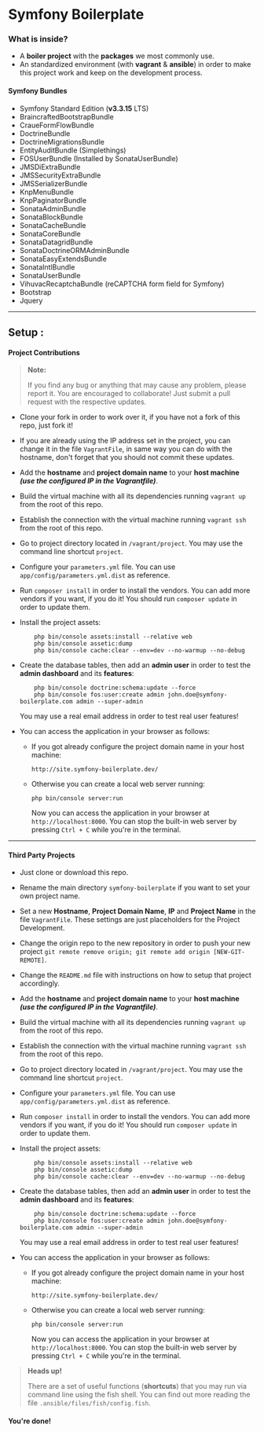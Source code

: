 Symfony Boilerplate
===================

### What is inside?

- A **boiler project** with the **packages** we most commonly use.
- An standardized environment (with **vagrant** & **ansible**) in order to make this project work and keep on the development process.

#### Symfony Bundles

* Symfony Standard Edition (**v3.3.15** LTS)
* BraincraftedBootstrapBundle
* CraueFormFlowBundle
* DoctrineBundle
* DoctrineMigrationsBundle
* EntityAuditBundle (Simplethings)
* FOSUserBundle (Installed by SonataUserBundle)
* JMSDiExtraBundle
* JMSSecurityExtraBundle
* JMSSerializerBundle
* KnpMenuBundle
* KnpPaginatorBundle
* SonataAdminBundle
* SonataBlockBundle
* SonataCacheBundle
* SonataCoreBundle
* SonataDatagridBundle
* SonataDoctrineORMAdminBundle
* SonataEasyExtendsBundle
* SonataIntlBundle
* SonataUserBundle
* VihuvacRecaptchaBundle (reCAPTCHA form field for Symfony)
* Bootstrap
* Jquery

---

Setup :
-------

#### Project Contributions

> **Note:**
>
> If you find any bug or anything that may cause any problem, please report it.
> You are encouraged to collaborate! Just submit a pull request with the respective updates.

- Clone your fork in order to work over it, if you have not a fork of this repo, just fork it!

- If you are already using the IP address set in the project, you can change it in the file ```VagrantFile```, in same way you can do with the hostname, don't forget that you should not commit these updates.

- Add the **hostname** and **project domain name** to your **host machine** _**(use the configured IP in the Vagrantfile)**_.

- Build the virtual machine with all its dependencies running ```vagrant up``` from the root of this repo.

- Establish the connection with the virtual machine running ```vagrant ssh``` from the root of this repo.

- Go to project directory located in ```/vagrant/project```. You may use the command line shortcut ```project```.

- Configure your ```parameters.yml``` file. You can use ```app/config/parameters.yml.dist``` as reference.

- Run ```composer install``` in order to install the vendors. You can add more vendors if you want, if you do it! You should run ```composer update``` in order to update them.

- Install the project assets:

    ```
        php bin/console assets:install --relative web
        php bin/console assetic:dump
        php bin/console cache:clear --env=dev --no-warmup --no-debug
    ```

- Create the database tables, then add an **admin user** in order to test the **admin dashboard** and its **features**:

    ```
        php bin/console doctrine:schema:update --force
        php bin/console fos:user:create admin john.doe@symfony-boilerplate.com admin --super-admin
    ```

    You may use a real email address in order to test real user features!

- You can access the application in your browser as follows:

    - If you got already configure the project domain name in your host machine:

        ```http://site.symfony-boilerplate.dev/```

    - Otherwise you can create a local web server running:

        ```php bin/console server:run```

        Now you can access the application in your browser at ```http://localhost:8000```. You can stop the built-in web server by pressing ```Ctrl + C``` while you're in the terminal.

---

#### Third Party Projects

* Just clone or download this repo.

* Rename the main directory ```symfony-boilerplate``` if you want to set your own project name.

* Set a new **Hostname**, **Project Domain Name**, **IP** and **Project Name** in the file ```VagrantFile```. These settings are just placeholders for the Project Development.

* Change the origin repo to the new repository in order to push your new project ```git remote remove origin; git remote add origin [NEW-GIT-REMOTE]```.

* Change the ```README.md``` file with instructions on how to setup that project accordingly.

* Add the **hostname** and **project domain name** to your **host machine** _**(use the configured IP in the Vagrantfile)**_.

- Build the virtual machine with all its dependencies running ```vagrant up``` from the root of this repo.

- Establish the connection with the virtual machine running ```vagrant ssh``` from the root of this repo.

- Go to project directory located in ```/vagrant/project```. You may use the command line shortcut ```project```.

- Configure your ```parameters.yml``` file. You can use ```app/config/parameters.yml.dist``` as reference.

- Run ```composer install``` in order to install the vendors. You can add more vendors if you want, if you do it! You should run ```composer update``` in order to update them.

- Install the project assets:

    ```
        php bin/console assets:install --relative web
        php bin/console assetic:dump
        php bin/console cache:clear --env=dev --no-warmup --no-debug
    ```

- Create the database tables, then add an **admin user** in order to test the **admin dashboard** and its **features**:

    ```
        php bin/console doctrine:schema:update --force
        php bin/console fos:user:create admin john.doe@symfony-boilerplate.com admin --super-admin
    ```

    You may use a real email address in order to test real user features!

- You can access the application in your browser as follows:

    - If you got already configure the project domain name in your host machine:

        ```http://site.symfony-boilerplate.dev/```

    - Otherwise you can create a local web server running:

        ```php bin/console server:run```

        Now you can access the application in your browser at ```http://localhost:8000```. You can stop the built-in web server by pressing ```Ctrl + C``` while you're in the terminal.

> **Heads up!**
>
> There are a set of useful functions (**shortcuts**) that you may run via command line using the fish shell. You can find out more reading the file ```.ansible/files/fish/config.fish```.

#### You're done!

